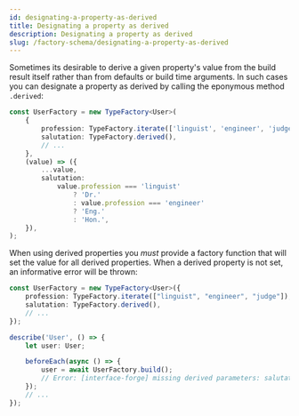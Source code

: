 ```yaml
---
id: designating-a-property-as-derived
title: Designating a property as derived
description: Designating a property as derived
slug: /factory-schema/designating-a-property-as-derived
---
```


Sometimes its desirable to derive a given property's value from the build result itself rather than from defaults or
build time arguments. In such cases you can designate a property as derived by calling the eponymous method `.derived`:

```typescript title="factories.ts"
const UserFactory = new TypeFactory<User>(
    {
        profession: TypeFactory.iterate(['linguist', 'engineer', 'judge']),
        salutation: TypeFactory.derived(),
        // ...
    },
    (value) => ({
        ...value,
        salutation:
            value.profession === 'linguist'
                ? 'Dr.'
                : value.profession === 'engineer'
                ? 'Eng.'
                : 'Hon.',
    }),
);
```

When using derived properties you _must_ provide a factory function that will set the value for all derived properties.
When a derived property is not set, an informative error will be thrown:

````typescript title="factories.ts"
const UserFactory = new TypeFactory<User>({
    profession: TypeFactory.iterate(["linguist", "engineer", "judge"]),
    salutation: TypeFactory.derived(),
    // ...
});

describe('User', () => {
    let user: User;

    beforeEach(async () => {
        user = await UserFactory.build();
        // Error: [interface-forge] missing derived parameters: salutation
    });
    // ...
});
